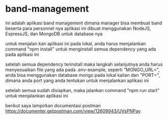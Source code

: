 # band-management

ini adalah aplikasi band management dimana manager bisa membuat band beserta para personnel nya
aplikasi ini dibuat menggunakan NodeJS, ExpressJS, dan MongoDB untuk database nya

untuk menjalan kan aplikasi ini pada lokal, anda harus menjalankan command "npm install" untuk menginstall semua dependency yang ada pada aplikasi ini

setelah semua dependency terinstall maka langkah selanjutnya anda harus menyesuaikan file yang ada pada .env-example, seperti
"MONGO_URL=", anda bisa menggunakan database mongo pada lokal kalian
dan "PORT=", dimana anda port yang anda tentukan untuk menjalankan aplikasi ini

setelah semua sudah disiapkan, maka jalankan command "npm run start" untuk menjalankan aplikasi ini

berikut saya lampirkan documentasi postman
https://documenter.getpostman.com/view/12609943/UVsPNPay
